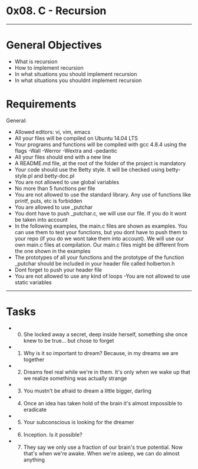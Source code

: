 # 0x08. C - Recursion
___

# General Objectives

- What is recursion
- How to implement recursion
- In what situations you should implement recursion
- In what situations you shouldnt implement recursion

# Requirements
General:
  
- Allowed editors: vi, vim, emacs
- All your files will be compiled on Ubuntu 14.04 LTS
- Your programs and functions will be compiled with gcc 4.8.4 using the flags -Wall -Werror -Wextra and -pedantic
- All your files should end with a new line
- A README.md file, at the root of the folder of the project is mandatory
- Your code should use the Betty style. It will be checked using betty-style.pl and betty-doc.pl
- You are not allowed to use global variables
- No more than 5 functions per file
- You are not allowed to use the standard library. Any use of functions like printf, puts, etc is forbidden
- You are allowed to use _putchar
- You dont have to push _putchar.c, we will use our file. If you do it wont be taken into account
- In the following examples, the main.c files are shown as examples. You can use them to test your functions, but you dont have to push them to your repo (if you do we wont take them into account). We will use our own main.c files at compilation. Our main.c files might be different from the one shown in the examples
- The prototypes of all your functions and the prototype of the function _putchar should be included in your header file called holberton.h
- Dont forget to push your header file
- You are not allowed to use any kind of loops
 -You are not allowed to use static variables
___

# Tasks
- 0. She locked away a secret, deep inside herself, something she once knew to be true... but chose to forget
- 1. Why is it so important to dream? Because, in my dreams we are together
- 2. Dreams feel real while we're in them. It's only when we wake up that we realize something was actually strange
- 3. You mustn't be afraid to dream a little bigger, darling
- 4. Once an idea has taken hold of the brain it's almost impossible to eradicate
- 5. Your subconscious is looking for the dreamer
- 6. Inception. Is it possible?
- 7. They say we only use a fraction of our brain's true potential. Now that's when we're awake. When we're asleep, we can do almost anything
